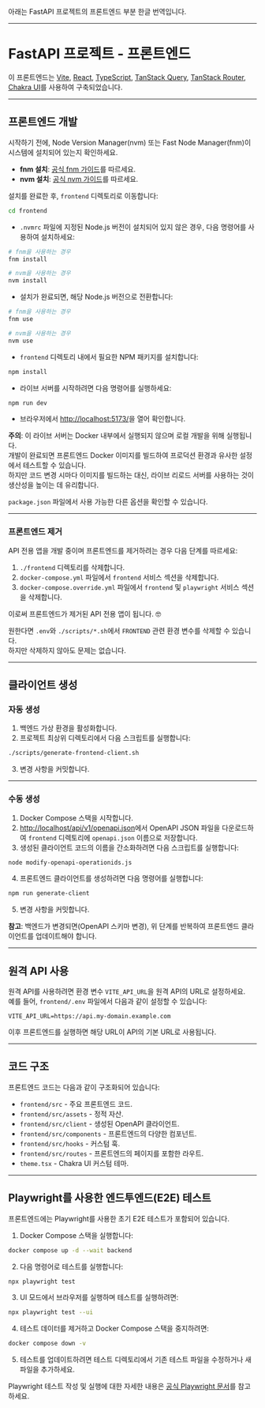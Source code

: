 아래는 FastAPI 프로젝트의 프론트엔드 부분 한글 번역입니다.

---

# FastAPI 프로젝트 - 프론트엔드

이 프론트엔드는 [Vite](https://vitejs.dev/), [React](https://reactjs.org/), [TypeScript](https://www.typescriptlang.org/), [TanStack Query](https://tanstack.com/query), [TanStack Router](https://tanstack.com/router), [Chakra UI](https://chakra-ui.com/)를 사용하여 구축되었습니다.

---

## 프론트엔드 개발

시작하기 전에, Node Version Manager(nvm) 또는 Fast Node Manager(fnm)이 시스템에 설치되어 있는지 확인하세요.

- **fnm 설치**: [공식 fnm 가이드](https://github.com/Schniz/fnm#installation)를 따르세요.  
- **nvm 설치**: [공식 nvm 가이드](https://github.com/nvm-sh/nvm#installing-and-updating)를 따르세요.

설치를 완료한 후, `frontend` 디렉토리로 이동합니다:

```bash
cd frontend
```

- `.nvmrc` 파일에 지정된 Node.js 버전이 설치되어 있지 않은 경우, 다음 명령어를 사용하여 설치하세요:

```bash
# fnm을 사용하는 경우
fnm install

# nvm을 사용하는 경우
nvm install
```

- 설치가 완료되면, 해당 Node.js 버전으로 전환합니다:

```bash
# fnm을 사용하는 경우
fnm use

# nvm을 사용하는 경우
nvm use
```

- `frontend` 디렉토리 내에서 필요한 NPM 패키지를 설치합니다:

```bash
npm install
```

- 라이브 서버를 시작하려면 다음 명령어를 실행하세요:

```bash
npm run dev
```

- 브라우저에서 [http://localhost:5173/](http://localhost:5173/)을 열어 확인합니다.

**주의**: 이 라이브 서버는 Docker 내부에서 실행되지 않으며 로컬 개발을 위해 실행됩니다.  
개발이 완료되면 프론트엔드 Docker 이미지를 빌드하여 프로덕션 환경과 유사한 설정에서 테스트할 수 있습니다.  
하지만 코드 변경 시마다 이미지를 빌드하는 대신, 라이브 리로드 서버를 사용하는 것이 생산성을 높이는 데 유리합니다.

`package.json` 파일에서 사용 가능한 다른 옵션을 확인할 수 있습니다.

---

### 프론트엔드 제거

API 전용 앱을 개발 중이며 프론트엔드를 제거하려는 경우 다음 단계를 따르세요:

1. `./frontend` 디렉토리를 삭제합니다.
2. `docker-compose.yml` 파일에서 `frontend` 서비스 섹션을 삭제합니다.
3. `docker-compose.override.yml` 파일에서 `frontend` 및 `playwright` 서비스 섹션을 삭제합니다.

이로써 프론트엔드가 제거된 API 전용 앱이 됩니다. 🤓

원한다면 `.env`와 `./scripts/*.sh`에서 `FRONTEND` 관련 환경 변수를 삭제할 수 있습니다.  
하지만 삭제하지 않아도 문제는 없습니다.

---

## 클라이언트 생성

### 자동 생성

1. 백엔드 가상 환경을 활성화합니다.
2. 프로젝트 최상위 디렉토리에서 다음 스크립트를 실행합니다:

```bash
./scripts/generate-frontend-client.sh
```

3. 변경 사항을 커밋합니다.

---

### 수동 생성

1. Docker Compose 스택을 시작합니다.
2. [http://localhost/api/v1/openapi.json](http://localhost/api/v1/openapi.json)에서 OpenAPI JSON 파일을 다운로드하여 `frontend` 디렉토리에 `openapi.json` 이름으로 저장합니다.
3. 생성된 클라이언트 코드의 이름을 간소화하려면 다음 스크립트를 실행합니다:

```bash
node modify-openapi-operationids.js
```

4. 프론트엔드 클라이언트를 생성하려면 다음 명령어를 실행합니다:

```bash
npm run generate-client
```

5. 변경 사항을 커밋합니다.

**참고**: 백엔드가 변경되면(OpenAPI 스키마 변경), 위 단계를 반복하여 프론트엔드 클라이언트를 업데이트해야 합니다.

---

## 원격 API 사용

원격 API를 사용하려면 환경 변수 `VITE_API_URL`을 원격 API의 URL로 설정하세요.  
예를 들어, `frontend/.env` 파일에서 다음과 같이 설정할 수 있습니다:

```env
VITE_API_URL=https://api.my-domain.example.com
```

이후 프론트엔드를 실행하면 해당 URL이 API의 기본 URL로 사용됩니다.

---

## 코드 구조

프론트엔드 코드는 다음과 같이 구조화되어 있습니다:

- `frontend/src` - 주요 프론트엔드 코드.
- `frontend/src/assets` - 정적 자산.
- `frontend/src/client` - 생성된 OpenAPI 클라이언트.
- `frontend/src/components` - 프론트엔드의 다양한 컴포넌트.
- `frontend/src/hooks` - 커스텀 훅.
- `frontend/src/routes` - 프론트엔드의 페이지를 포함한 라우트.
- `theme.tsx` - Chakra UI 커스텀 테마.

---

## Playwright를 사용한 엔드투엔드(E2E) 테스트

프론트엔드에는 Playwright를 사용한 초기 E2E 테스트가 포함되어 있습니다.

1. Docker Compose 스택을 실행합니다:

```bash
docker compose up -d --wait backend
```

2. 다음 명령어로 테스트를 실행합니다:

```bash
npx playwright test
```

3. UI 모드에서 브라우저를 실행하며 테스트를 실행하려면:

```bash
npx playwright test --ui
```

4. 테스트 데이터를 제거하고 Docker Compose 스택을 중지하려면:

```bash
docker compose down -v
```

5. 테스트를 업데이트하려면 테스트 디렉토리에서 기존 테스트 파일을 수정하거나 새 파일을 추가하세요.

Playwright 테스트 작성 및 실행에 대한 자세한 내용은 [공식 Playwright 문서](https://playwright.dev/docs/intro)를 참고하세요.